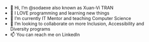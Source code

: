- 👋 Hi, I’m @sodaexe also known as Xuan-Vi TRAN
- 👀 I LOVE programming and learning new things
- 🌱 I’m currently IT Mentor and teaching Computer Science
- 💞️ I’m looking to collaborate on more Inclusion, Accessibility and Diversity programs
- 📫 You can reach me on LinkedIn

<!---
sodaexe/sodaexe is a ✨ special ✨ repository because its `README.md` (this file) appears on your GitHub profile.
You can click the Preview link to take a look at your changes.
--->
